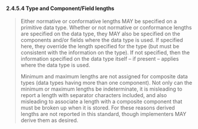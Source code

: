 #### 2.4.5.4 Type and Component/Field lengths

> Either normative or conformative lengths MAY be specified on a primitive data type. Whether or not normative or conformance lengths are specified on the data type, they MAY also be specified on the components and/or fields where the data type is used. If specified here, they override the length specified for the type (but must be consistent with the information on the type). If not specified, then the information specified on the data type itself – if present – applies where the data type is used.
>
> Minimum and maximum lengths are not assigned for composite data types (data types having more than one component). Not only can the minimum or maximum lengths be indeterminate, it is misleading to report a length with separator characters included, and also misleading to associate a length with a composite component that must be broken up when it is stored. For these reasons derived lengths are not reported in this standard, though implementers MAY derive them as desired.
